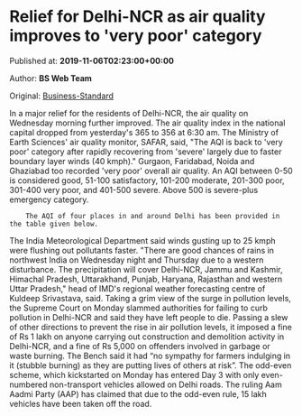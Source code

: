 
# Relief for Delhi-NCR as air quality improves to 'very poor' category

Published at: **2019-11-06T02:23:00+00:00**

Author: **BS Web Team**

Original: [Business-Standard](https://www.business-standard.com/article/current-affairs/delhi-pollution-relief-for-delhi-ncr-as-air-quality-improves-very-poor-category-odd-even-scheme-continues-119110600123_1.html)

In a major relief for the residents of Delhi-NCR, the air quality on Wednesday morning further improved. The air quality index in the national capital dropped from yesterday's 365 to 356 at 6:30 am. The Ministry of Earth Sciences' air quality monitor, SAFAR, said, "The AQI is back to 'very poor' category after rapidly recovering from 'severe' largely due to faster boundary layer winds (40 kmph)."
Gurgaon, Faridabad, Noida and Ghaziabad too recorded 'very poor' overall air quality.
An AQI between 0-50 is considered good, 51-100 satisfactory, 101-200 moderate, 201-300 poor, 301-400 very poor, and 401-500 severe. Above 500 is severe-plus emergency category.

        The AQI of four places in and around Delhi has been provided in the table given below.
      
The India Meteorological Department said winds gusting up to 25 kmph were flushing out pollutants faster.
"There are good chances of rains in northwest India on Wednesday night and Thursday due to a western disturbance. The precipitation will cover Delhi-NCR, Jammu and Kashmir, Himachal Pradesh, Uttarakhand, Punjab, Haryana, Rajasthan and western Uttar Pradesh," head of IMD's regional weather forecasting centre of Kuldeep Srivastava, said.
Taking a grim view of the surge in pollution levels, the Supreme Court on Monday slammed authorities for failing to curb pollution in Delhi-NCR and said they have left people to die.
Passing a slew of other directions to prevent the rise in air pollution levels, it imposed a fine of Rs 1 lakh on anyone carrying out construction and demolition activity in Delhi-NCR, and a fine of Rs 5,000 on offenders involved in garbage or waste burning. The Bench said it had “no sympathy for farmers indulging in it (stubble burning) as they are putting lives of others at risk”.
The odd-even scheme, which kickstarted on Monday has entered Day 3 with only even-numbered non-transport vehicles allowed on Delhi roads. The ruling Aam Aadmi Party (AAP) has claimed that due to the odd-even rule, 15 lakh vehicles have been taken off the road.
